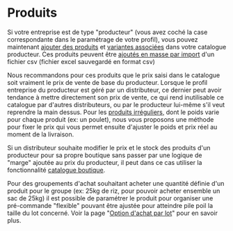 # Produits

Si votre entreprise est de type "producteur" \(vous avez coché la case correspondante dans le paramétrage de votre profil\), vous pouvez maintenant [ajouter des produits](produits.md) et [variantes associées](product-variants.md) dans votre catalogue producteur. Ces produits peuvent être [ajoutés en masse par import](import-de-produits-et-catalogue.md) d'un fichier csv \(fichier excel sauvegardé en format csv\)

Nous recommandons pour ces produits que le prix saisi dans le catalogue soit vraiment le prix de vente de base du producteur. Lorsque le profil entreprise du producteur est géré par un distributeur, ce dernier peut avoir tendance à mettre directement son prix de vente, ce qui rend inutilisable ce catalogue par d'autres distributeurs, ou par le producteur lui-même s'il veut reprendre la main dessus. Pour les [produits irréguliers,](pricing-irregular-items-kg.md) dont le poids varie pour chaque produit \(ex: un poulet\), nous vous proposons une méthode pour fixer le prix qui vous permet ensuite d'ajuster le poids et prix réel au moment de la livraison.

Si un distributeur souhaite modifier le prix et le stock des produits d'un producteur pour sa propre boutique sans passer par une logique de "marge" ajoutée au prix du producteur, il peut dans ce cas utiliser la fonctionnalité [catalogue boutique](inventory-tool.md).

Pour des groupements d'achat souhaitant acheter une quantité définie d'un produit pour le groupe \(ex: 25kg de riz, pour pouvoir acheter ensemble un sac de 25kg\) il est possible de paramétrer le produit pour organiser une pré-commande "flexible" pouvant être ajustée pour atteindre pile poil la taille du lot concerné. Voir la page "[Option d'achat par lot](group-buy-for-bulk-ordering.md)" pour en savoir plus.

